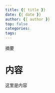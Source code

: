 ```yaml
---
title: {{ title }}
date: {{ date }}
author: {{ author }}
top: false
categories:
tags:
---
```


摘要

<!-- more -->

# 内容

这里是内容
